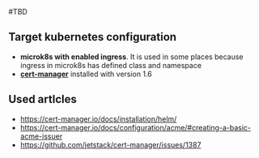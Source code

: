 #TBD

## Target kubernetes configuration
- **microk8s with enabled ingress**. It is used in some places because ingress in microk8s has defined class and namespace
- **[cert-manager](https://cert-manager.io/)** installed with version 1.6

## Used artlcles
- https://cert-manager.io/docs/installation/helm/
- https://cert-manager.io/docs/configuration/acme/#creating-a-basic-acme-issuer
- https://github.com/jetstack/cert-manager/issues/1387